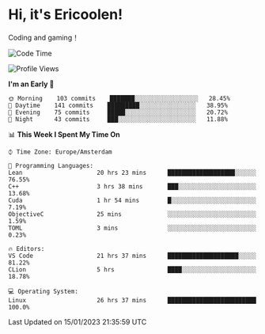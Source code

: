 # Hi, it's Ericoolen!
Coding and gaming！

<!--START_SECTION:waka-->
![Code Time](http://img.shields.io/badge/Code%20Time-622%20hrs%2052%20mins-blue)

![Profile Views](http://img.shields.io/badge/Profile%20Views-0-blue)

**I'm an Early 🐤** 

```text
🌞 Morning    103 commits    ███████░░░░░░░░░░░░░░░░░░   28.45% 
🌆 Daytime    141 commits    █████████░░░░░░░░░░░░░░░░   38.95% 
🌃 Evening    75 commits     █████░░░░░░░░░░░░░░░░░░░░   20.72% 
🌙 Night      43 commits     ███░░░░░░░░░░░░░░░░░░░░░░   11.88%

```


📊 **This Week I Spent My Time On** 

```text
⌚︎ Time Zone: Europe/Amsterdam

💬 Programming Languages: 
Lean                     20 hrs 23 mins      ███████████████████░░░░░░   76.55% 
C++                      3 hrs 38 mins       ███░░░░░░░░░░░░░░░░░░░░░░   13.68% 
Cuda                     1 hr 54 mins        █░░░░░░░░░░░░░░░░░░░░░░░░   7.19% 
ObjectiveC               25 mins             ░░░░░░░░░░░░░░░░░░░░░░░░░   1.59% 
TOML                     3 mins              ░░░░░░░░░░░░░░░░░░░░░░░░░   0.23%

🔥 Editors: 
VS Code                  21 hrs 37 mins      ████████████████████░░░░░   81.22% 
CLion                    5 hrs               ████░░░░░░░░░░░░░░░░░░░░░   18.78%

💻 Operating System: 
Linux                    26 hrs 37 mins      █████████████████████████   100.0%

```


 Last Updated on 15/01/2023 21:35:59 UTC
<!--END_SECTION:waka-->

